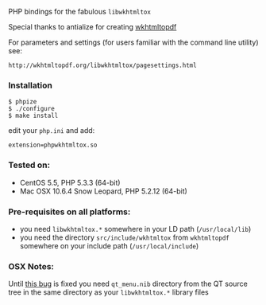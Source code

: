 PHP bindings for the fabulous `libwkhtmltox`

Special thanks to antialize for creating [wkhtmltopdf](http://wkhtmltopdf.org)

For parameters and settings (for users familiar with the command line utility) see:

    http://wkhtmltopdf.org/libwkhtmltox/pagesettings.html

### Installation

    $ phpize
    $ ./configure
    $ make install

edit your `php.ini` and add:

    extension=phpwkhtmltox.so

### Tested on:

 * CentOS 5.5, PHP 5.3.3 (64-bit)
 * Mac OSX 10.6.4 Snow Leopard, PHP 5.2.12 (64-bit)

### Pre-requisites on all platforms:

 * you need `libwkhtmltox.*` somewhere in your LD path (`/usr/local/lib`)
 * you need the directory `src/include/wkhtmltox` from `wkhtmltopdf` somewhere on your include path (`/usr/local/include`)

### OSX Notes:
Until [this bug](http://bugreports.qt-project.org/browse/QTBUG-5952) is fixed you need `qt_menu.nib` directory from the QT source tree in the same directory as your `libwkhtmltox.*` library files
